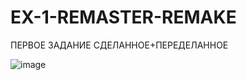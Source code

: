 # EX-1-REMASTER-REMAKE
ПЕРВОЕ ЗАДАНИЕ СДЕЛАННОЕ+ПЕРЕДЕЛАННОЕ 

![image](https://user-images.githubusercontent.com/96368452/234069388-d3bd83c8-3877-4b96-84f1-982b1b57be13.png)
